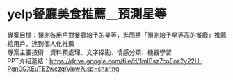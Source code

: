# yelp餐廳美食推薦＿預測星等 
專案目標：預測各用戶對餐廳給予的星等，進而將「預測給予星等高的餐廳」推薦給用戶，達到個人化推薦        
專案主要技術：資料預處理、文字探勘、情感分類、機器學習       
PPT介紹連結：https://drive.google.com/file/d/1mIBsz7coEoz2y22H-Pgn0GXEuTEZwczg/view?usp=sharing

